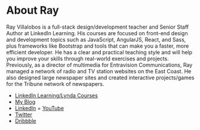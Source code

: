 # About Ray
Ray Villalobos is a full-stack design/development teacher and Senior Staff Author at LinkedIn Learning. His courses are focused on front-end design and development topics such as JavaScript, AngularJS, React, and Sass, plus frameworks like Bootstrap and tools that can make you a faster, more efficient developer. He has a clear and practical teaching style and will help you improve your skills through real-world exercises and projects. Previously, as a director of multimedia for Entravision Communications, Ray managed a network of radio and TV station websites on the East Coast. He also designed large newspaper sites and created interactive projects/games for the Tribune network of newspapers.

- [LinkedIn Learning/Lynda Courses](https://www.linkedin.com/learning/instructors/ray-villalobos)
- [My Blog](https://raybo.org)
- [LinkedIn](https://www.linkedin.com/in/planetoftheweb)
= [YouTube](https://www.youtube.com/planetoftheweb)
- [Twitter](https://twitter.com/planetoftheweb) 
- [Dribbble](https://dribbble.com/planetoftheweb)
